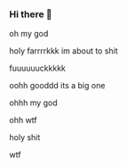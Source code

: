 ### Hi there 👋

oh my god

holy farrrrkkk im about to shit

fuuuuuuckkkkk

oohh gooddd its a big one


ohhh my god

ohh wtf

holy shit

wtf
